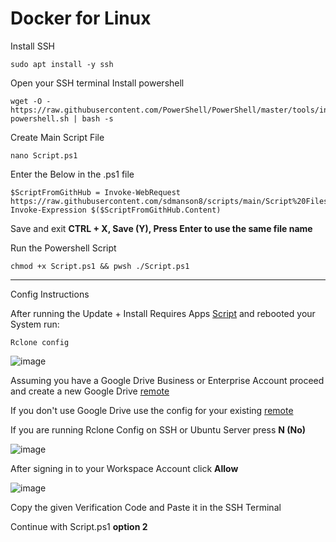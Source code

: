 # Docker for Linux 

Install SSH 
```
sudo apt install -y ssh
```
Open your SSH terminal
Install powershell
```
wget -O - https://raw.githubusercontent.com/PowerShell/PowerShell/master/tools/install-powershell.sh | bash -s
```
Create Main Script File
```
nano Script.ps1
```
Enter the Below in the .ps1 file
```
$ScriptFromGithHub = Invoke-WebRequest https://raw.githubusercontent.com/sdmanson8/scripts/main/Script%20Files/Script.ps1
Invoke-Expression $($ScriptFromGithHub.Content)
```
Save and exit **CTRL + X, Save (Y), Press Enter to use the same file name**

Run the Powershell Script
```
chmod +x Script.ps1 && pwsh ./Script.ps1
```
---------------------------------------------------------

Config Instructions


After running the Update + Install Requires Apps [Script](https://github.com/sdmanson8/scripts/blob/main/Script%20Files/ConfigureLinuxForDocker.ps1) and rebooted your System run:
```
Rclone config
```
![image](https://user-images.githubusercontent.com/90516190/134173943-32ea4514-e922-43a9-89da-3fee16a4426f.png)

Assuming you have a Google Drive Business or Enterprise Account proceed and create a new Google Drive [remote](https://rclone.org/drive/)

If you don't use Google Drive use the config for your existing [remote](https://rclone.org/overview/)

If you are running Rclone Config on SSH or Ubuntu Server press **N (No)**

![image](https://user-images.githubusercontent.com/90516190/134175801-dce9d5b4-8fef-4073-8e58-df417419dd39.png)

After signing in to your Workspace Account click **Allow**

![image](https://user-images.githubusercontent.com/90516190/134176384-22ccddac-692a-4318-b79c-9bd170d7d6c9.png)

Copy the given Verification Code and Paste it in the SSH Terminal

Continue with Script.ps1 **option 2**
